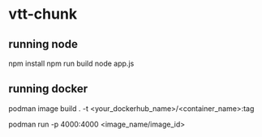 # vtt-chunk

## running node

npm install
npm run build
node app.js


## running docker

podman image build . -t <your_dockerhub_name>/<container_name>:tag

podman run -p 4000:4000 <image_name/image_id>

